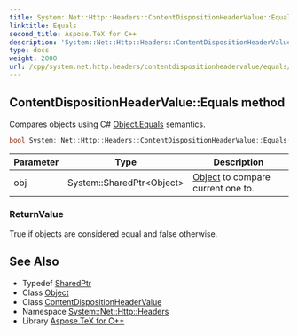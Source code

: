 ```yaml
---
title: System::Net::Http::Headers::ContentDispositionHeaderValue::Equals method
linktitle: Equals
second_title: Aspose.TeX for C++
description: 'System::Net::Http::Headers::ContentDispositionHeaderValue::Equals method. Compares objects using C# Object.Equals semantics in C++.'
type: docs
weight: 2000
url: /cpp/system.net.http.headers/contentdispositionheadervalue/equals/
---
```

## ContentDispositionHeaderValue::Equals method


Compares objects using C# [Object.Equals](../../../system/object/equals/) semantics.

```cpp
bool System::Net::Http::Headers::ContentDispositionHeaderValue::Equals(System::SharedPtr<Object> obj) override
```


| Parameter | Type | Description |
| --- | --- | --- |
| obj | System::SharedPtr\<Object\> | [Object](../../../system/object/) to compare current one to. |

### ReturnValue

True if objects are considered equal and false otherwise.

## See Also

* Typedef [SharedPtr](../../../system/sharedptr/)
* Class [Object](../../../system/object/)
* Class [ContentDispositionHeaderValue](../)
* Namespace [System::Net::Http::Headers](../../)
* Library [Aspose.TeX for C++](../../../)
